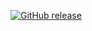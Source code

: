 [![GitHub release](https://img.shields.io/github/release/osguot/arx-downloader.svg)](https://github.com/osguot/arx-downloader/releases/latest)

